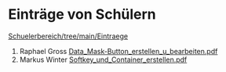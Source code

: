 # Einträge von Schülern

[Schuelerbereich/tree/main/Eintraege](https://github.com/Meisterschulen-am-Ostbahnhof-Munchen/Schuelerbereich/tree/main/Eintraege)

1. Raphael Gross [Data_Mask-Button_erstellen_u_bearbeiten.pdf](https://github.com/Meisterschulen-am-Ostbahnhof-Munchen/Schuelerbereich/blob/main/Eintraege/Data_Mask-Button_erstellen_u_bearbeiten.pdf)
2. Markus Winter [Softkey_und_Container_erstellen.pdf](https://github.com/Meisterschulen-am-Ostbahnhof-Munchen/Schuelerbereich/blob/main/Eintraege/Softkey_und_Container_erstellen.pdf)
